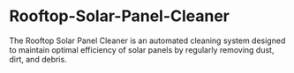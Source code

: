 # Rooftop-Solar-Panel-Cleaner
The Rooftop Solar Panel Cleaner is an automated cleaning system designed to maintain optimal efficiency of solar panels by regularly removing dust, dirt, and debris. 
